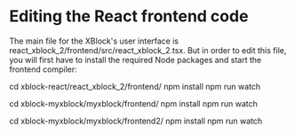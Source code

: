 # Editing the React frontend code
The main file for the XBlock's user interface is react_xblock_2/frontend/src/react_xblock_2.tsx. But in order to edit this file, you will first have to install the required Node packages and start the frontend compiler:

cd xblock-react/react_xblock_2/frontend/
npm install
npm run watch

cd xblock-myxblock/myxblock/frontend/
npm install
npm run watch

cd xblock-myxblock/myxblock/frontend2/
npm install
npm run watch